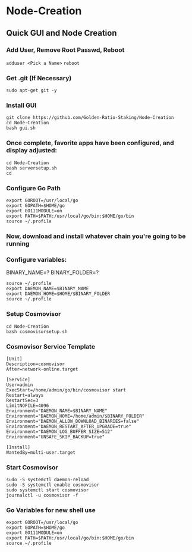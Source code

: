 # Node-Creation
## Quick GUI and Node Creation

### Add User, Remove Root Passwd, Reboot
`adduser <Pick a Name>`
`reboot`

### Get .git (If Necessary)
`sudo apt-get git -y`

### Install GUI
```
git clone https://github.com/Golden-Ratio-Staking/Node-Creation
cd Node-Creation
bash gui.sh
```

### Once complete, favorite apps have been configured, and display adjusted:
```
cd Node-Creation
bash serversetup.sh
cd
```

### Configure Go Path
```
export GOROOT=/usr/local/go
export GOPATH=$HOME/go
export GO111MODULE=on
export PATH=$PATH:/usr/local/go/bin:$HOME/go/bin
source ~/.profile
```

### Now, download and install whatever chain you're going to be running

### Configure variables:
BINARY_NAME=?
BINARY_FOLDER=?
```
source ~/.profile
export DAEMON_NAME=$BINARY_NAME
export DAEMON_HOME=$HOME/$BINARY_FOLDER
source ~/.profile
```

### Setup Cosmovisor
```
cd Node-Creation
bash cosmovisorsetup.sh
```

### Cosmovisor Service Template
```
[Unit]
Description=cosmovisor
After=network-online.target

[Service]
User=admin
ExecStart=/home/admin/go/bin/cosmovisor start
Restart=always
RestartSec=3
LimitNOFILE=4096
Environment="DAEMON_NAME=$BINARY_NAME"
Environment="DAEMON_HOME=/home/admin/$BINARY_FOLDER"
Environment="DAEMON_ALLOW_DOWNLOAD_BINARIES=false"
Environment="DAEMON_RESTART_AFTER_UPGRADE=true"
Environment="DAEMON_LOG_BUFFER_SIZE=512"
Environment="UNSAFE_SKIP_BACKUP=true"

[Install]
WantedBy=multi-user.target
```

### Start Cosmovisor
```
sudo -S systemctl daemon-reload
sudo -S systemctl enable cosmovisor
sudo systemctl start cosmovisor
journalctl -u cosmovisor -f
```

### Go Variables for new shell use
```
export GOROOT=/usr/local/go
export GOPATH=$HOME/go
export GO111MODULE=on
export PATH=$PATH:/usr/local/go/bin:$HOME/go/bin
source ~/.profile
```
